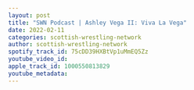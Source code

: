 ```yaml
---
layout: post
title: "SWN Podcast | Ashley Vega II: Viva La Vega"
date: 2022-02-11
categories: scottish-wrestling-network
author: scottish-wrestling-network
spotify_track_id: 75cDD39HXBtVp1uMmEQ5Zz
youtube_video_id: 
apple_track_id: 1000550813829
youtube_metadata: 
---
```

